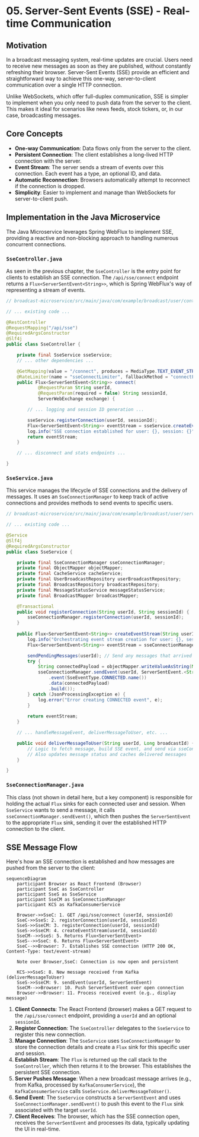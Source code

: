 # 05. Server-Sent Events (SSE) - Real-time Communication

## Motivation

In a broadcast messaging system, real-time updates are crucial. Users need to receive new messages as soon as they are published, without constantly refreshing their browser. Server-Sent Events (SSE) provide an efficient and straightforward way to achieve this one-way, server-to-client communication over a single HTTP connection.

Unlike WebSockets, which offer full-duplex communication, SSE is simpler to implement when you only need to push data from the server to the client. This makes it ideal for scenarios like news feeds, stock tickers, or, in our case, broadcasting messages.

## Core Concepts

- **One-way Communication**: Data flows only from the server to the client.
- **Persistent Connection**: The client establishes a long-lived HTTP connection with the server.
- **Event Stream**: The server sends a stream of events over this connection. Each event has a type, an optional ID, and data.
- **Automatic Reconnection**: Browsers automatically attempt to reconnect if the connection is dropped.
- **Simplicity**: Easier to implement and manage than WebSockets for server-to-client push.

## Implementation in the Java Microservice

The Java Microservice leverages Spring WebFlux to implement SSE, providing a reactive and non-blocking approach to handling numerous concurrent connections.

### `SseController.java`

As seen in the previous chapter, the `SseController` is the entry point for clients to establish an SSE connection. The `/api/sse/connect` endpoint returns a `Flux<ServerSentEvent<String>>`, which is Spring WebFlux's way of representing a stream of events.

```java
// broadcast-microservice/src/main/java/com/example/broadcast/user/controller/SseController.java

// ... existing code ...

@RestController
@RequestMapping("/api/sse")
@RequiredArgsConstructor
@Slf4j
public class SseController {

    private final SseService sseService;
    // ... other dependencies ...

    @GetMapping(value = "/connect", produces = MediaType.TEXT_EVENT_STREAM_VALUE)
    @RateLimiter(name = "sseConnectLimiter", fallbackMethod = "connectFallback")
    public Flux<ServerSentEvent<String>> connect(
            @RequestParam String userId,
            @RequestParam(required = false) String sessionId,
            ServerWebExchange exchange) {

        // ... logging and session ID generation ...

        sseService.registerConnection(userId, sessionId);
        Flux<ServerSentEvent<String>> eventStream = sseService.createEventStream(userId, sessionId);
        log.info("SSE connection established for user: {}, session: {}", userId, sessionId);
        return eventStream;
    }

    // ... disconnect and stats endpoints ...

}
```

### `SseService.java`

This service manages the lifecycle of SSE connections and the delivery of messages. It uses an `SseConnectionManager` to keep track of active connections and provides methods to send events to specific users.

```java
// broadcast-microservice/src/main/java/com/example/broadcast/user/service/SseService.java

// ... existing code ...

@Service
@Slf4j
@RequiredArgsConstructor
public class SseService {

    private final SseConnectionManager sseConnectionManager;
    private final ObjectMapper objectMapper;
    private final CacheService cacheService;
    private final UserBroadcastRepository userBroadcastRepository;
    private final BroadcastRepository broadcastRepository;
    private final MessageStatusService messageStatusService;
    private final BroadcastMapper broadcastMapper;

    @Transactional
    public void registerConnection(String userId, String sessionId) {
        sseConnectionManager.registerConnection(userId, sessionId);
    }
    
    public Flux<ServerSentEvent<String>> createEventStream(String userId, String sessionId) {
        log.info("Orchestrating event stream creation for user: {}, session: {}", userId, sessionId);
        Flux<ServerSentEvent<String>> eventStream = sseConnectionManager.createEventStream(userId, sessionId);

        sendPendingMessages(userId); // Send any messages that arrived while user was disconnected
        try {
            String connectedPayload = objectMapper.writeValueAsString(Map.of("message", "SSE connection established with session " + sessionId));
            sseConnectionManager.sendEvent(userId, ServerSentEvent.<String>builder()
                .event(SseEventType.CONNECTED.name())
                .data(connectedPayload)
                .build());
        } catch (JsonProcessingException e) {
            log.error("Error creating CONNECTED event", e);
        }
        
        return eventStream;
    }

    // ... handleMessageEvent, deliverMessageToUser, etc. ...

    public void deliverMessageToUser(String userId, Long broadcastId) {
        // Logic to fetch message, build SSE event, and send via sseConnectionManager
        // Also updates message status and caches delivered messages
    }

}
```

### `SseConnectionManager.java`

This class (not shown in detail here, but a key component) is responsible for holding the actual `Flux` sinks for each connected user and session. When `SseService` wants to send a message, it calls `sseConnectionManager.sendEvent()`, which then pushes the `ServerSentEvent` to the appropriate `Flux` sink, sending it over the established HTTP connection to the client.

## SSE Message Flow

Here's how an SSE connection is established and how messages are pushed from the server to the client:

```mermaid
sequenceDiagram
    participant Browser as React Frontend (Browser)
    participant SseC as SseController
    participant SseS as SseService
    participant SseCM as SseConnectionManager
    participant KCS as KafkaConsumerService

    Browser->>SseC: 1. GET /api/sse/connect (userId, sessionId)
    SseC->>SseS: 2. registerConnection(userId, sessionId)
    SseS->>SseCM: 3. registerConnection(userId, sessionId)
    SseS->>SseCM: 4. createEventStream(userId, sessionId)
    SseCM-->>SseS: 5. Returns Flux<ServerSentEvent>
    SseS-->>SseC: 6. Returns Flux<ServerSentEvent>
    SseC-->>Browser: 7. Establishes SSE connection (HTTP 200 OK, Content-Type: text/event-stream)

    Note over Browser,SseC: Connection is now open and persistent

    KCS->>SseS: 8. New message received from Kafka (deliverMessageToUser)
    SseS->>SseCM: 9. sendEvent(userId, ServerSentEvent)
    SseCM-->>Browser: 10. Push ServerSentEvent over open connection
    Browser->>Browser: 11. Process received event (e.g., display message)
```

1.  **Client Connects**: The React Frontend (browser) makes a GET request to the `/api/sse/connect` endpoint, providing a `userId` and an optional `sessionId`.
2.  **Register Connection**: The `SseController` delegates to the `SseService` to register this new connection.
3.  **Manage Connection**: The `SseService` uses `SseConnectionManager` to store the connection details and create a `Flux` sink for this specific user and session.
4.  **Establish Stream**: The `Flux` is returned up the call stack to the `SseController`, which then returns it to the browser. This establishes the persistent SSE connection.
5.  **Server Pushes Message**: When a new broadcast message arrives (e.g., from Kafka, processed by `KafkaConsumerService`), the `KafkaConsumerService` calls `SseService.deliverMessageToUser()`.
6.  **Send Event**: The `SseService` constructs a `ServerSentEvent` and uses `SseConnectionManager.sendEvent()` to push this event to the `Flux` sink associated with the target `userId`.
7.  **Client Receives**: The browser, which has the SSE connection open, receives the `ServerSentEvent` and processes its data, typically updating the UI in real-time.
